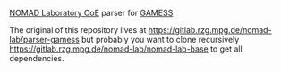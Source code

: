 [NOMAD Laboratory CoE](http://nomad-coe.eu) parser for [GAMESS](http://www.msg.ameslab.gov/gamess/)

The original of this repository lives at https://gitlab.rzg.mpg.de/nomad-lab/parser-gamess
but probably you want to clone recursively https://gitlab.rzg.mpg.de/nomad-lab/nomad-lab-base
to get all dependencies.
